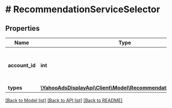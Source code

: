 # # RecommendationServiceSelector

## Properties

Name | Type | Description | Notes
------------ | ------------- | ------------- | -------------
**account_id** | **int** | &lt;div lang&#x3D;\&quot;ja\&quot;&gt;検索条件：アカウントID&lt;/div&gt; &lt;div lang&#x3D;\&quot;en\&quot;&gt;Search Condition: Account ID.&lt;/div&gt; |
**types** | [**\YahooAdsDisplayApi\Client\Model\RecommendationServiceType[]**](RecommendationServiceType.md) |  |

[[Back to Model list]](../../README.md#models) [[Back to API list]](../../README.md#endpoints) [[Back to README]](../../README.md)
